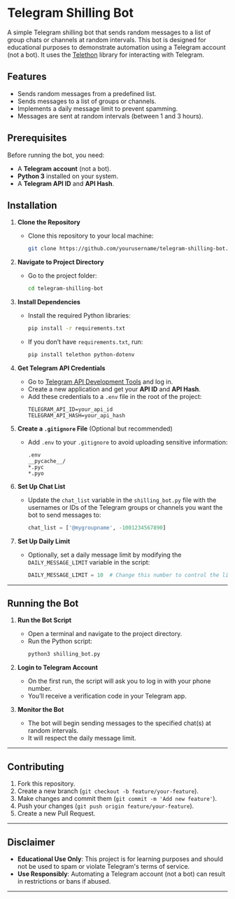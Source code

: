 # Telegram Shilling Bot

A simple Telegram shilling bot that sends random messages to a list of group chats or channels at random intervals. This bot is designed for educational purposes to demonstrate automation using a Telegram account (not a bot). It uses the [Telethon](https://github.com/LonamiWebs/Telethon) library for interacting with Telegram.

## Features
- Sends random messages from a predefined list.
- Sends messages to a list of groups or channels.
- Implements a daily message limit to prevent spamming.
- Messages are sent at random intervals (between 1 and 3 hours).

## Prerequisites
Before running the bot, you need:
- A **Telegram account** (not a bot).
- **Python 3** installed on your system.
- A **Telegram API ID** and **API Hash**.

## Installation

1. **Clone the Repository**
   - Clone this repository to your local machine:
     ```bash
     git clone https://github.com/yourusername/telegram-shilling-bot.git
     ```

2. **Navigate to Project Directory**
   - Go to the project folder:
     ```bash
     cd telegram-shilling-bot
     ```

3. **Install Dependencies**
   - Install the required Python libraries:
     ```bash
     pip install -r requirements.txt
     ```
   - If you don’t have `requirements.txt`, run:
     ```bash
     pip install telethon python-dotenv
     ```

4. **Get Telegram API Credentials**
   - Go to [Telegram API Development Tools](https://my.telegram.org/auth) and log in.
   - Create a new application and get your **API ID** and **API Hash**.
   - Add these credentials to a `.env` file in the root of the project:
     ```env
     TELEGRAM_API_ID=your_api_id
     TELEGRAM_API_HASH=your_api_hash
     ```

5. **Create a `.gitignore` File** (Optional but recommended)
   - Add `.env` to your `.gitignore` to avoid uploading sensitive information:
     ```
     .env
     __pycache__/
     *.pyc
     *.pyo
     ```

6. **Set Up Chat List**
   - Update the `chat_list` variable in the `shilling_bot.py` file with the usernames or IDs of the Telegram groups or channels you want the bot to send messages to:
     ```python
     chat_list = ['@mygroupname', -1001234567890]
     ```

7. **Set Up Daily Limit**
   - Optionally, set a daily message limit by modifying the `DAILY_MESSAGE_LIMIT` variable in the script:
     ```python
     DAILY_MESSAGE_LIMIT = 10  # Change this number to control the limit
     ```

---

## Running the Bot

1. **Run the Bot Script**
   - Open a terminal and navigate to the project directory.
   - Run the Python script:
     ```bash
     python3 shilling_bot.py
     ```

2. **Login to Telegram Account**
   - On the first run, the script will ask you to log in with your phone number.
   - You’ll receive a verification code in your Telegram app.

3. **Monitor the Bot**
   - The bot will begin sending messages to the specified chat(s) at random intervals.
   - It will respect the daily message limit.

---

## Contributing

1. Fork this repository.
2. Create a new branch (`git checkout -b feature/your-feature`).
3. Make changes and commit them (`git commit -m 'Add new feature'`).
4. Push your changes (`git push origin feature/your-feature`).
5. Create a new Pull Request.

---

## Disclaimer

- **Educational Use Only**: This project is for learning purposes and should not be used to spam or violate Telegram's terms of service.
- **Use Responsibly**: Automating a Telegram account (not a bot) can result in restrictions or bans if abused.

---

